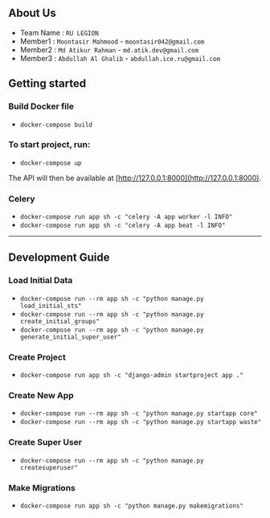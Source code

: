 ## About Us

- Team Name : `RU LEGION`
- Member1 : `Moontasir Mahmood` - `moontasir042@gmail.com`
- Member2 : `Md Atikur Rahman` - `md.atik.dev@gmail.com`
- Member3 : `Abdullah Al Ghalib` - `abdullah.ice.ru@gmail.com`

## Getting started

### Build Docker file

- `docker-compose build`

### To start project, run:

- `docker-compose up`

The API will then be available at [http://127.0.0.1:8000](http://127.0.0.1:8000).

### Celery

- `docker-compose run app sh -c "celery -A app worker -l INFO"`
- `docker-compose run app sh -c "celery -A app beat -l INFO"`

---

## Development Guide

### Load Initial Data

- `docker-compose run --rm app sh -c "python manage.py load_initial_sts"`
- `docker-compose run --rm app sh -c "python manage.py create_initial_groups"`
- `docker-compose run --rm app sh -c "python manage.py generate_initial_super_user"`

### Create Project

- `docker-compose run app sh -c "django-admin startproject app ."`

### Create New App

- `docker-compose run --rm app sh -c "python manage.py startapp core"`
- `docker-compose run --rm app sh -c "python manage.py startapp waste"`

### Create Super User

- `docker-compose run --rm app sh -c "python manage.py createsuperuser"`

### Make Migrations

- `docker-compose run app sh -c "python manage.py makemigrations"`
